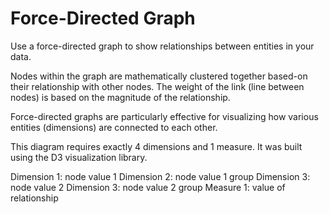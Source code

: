 # Force-Directed Graph

Use a force-directed graph to show relationships between entities in your data.

Nodes within the graph are mathematically clustered together based-on their relationship with other nodes. The weight of the link (line between nodes) is based on the magnitude of the relationship. 

Force-directed graphs are particularly effective for visualizing how various entities (dimensions) are connected to each other. 

This diagram requires exactly 4 dimensions and 1 measure. It was built using the D3 visualization library.

Dimension 1: node value 1
Dimension 2: node value 1 group
Dimension 3: node value 2
Dimension 3: node value 2 group 
Measure 1: value of relationship 
